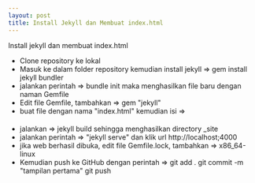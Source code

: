```yaml
---
layout: post
title: Install Jekyll dan Membuat index.html
---
```


Install jekyll dan membuat index.html


- Clone repository ke lokal
- Masuk ke dalam folder repository kemudian install jekyll => gem install jekyll bundler
- jalankan perintah => bundle init 
maka menghasilkan file baru dengan naman Gemfile
- Edit file Gemfile, tambahkan => gem "jekyll"
- buat file dengan nama "index.html" kemudian isi => 
#### <!DOCTYPE html>
####                <html lang="en">
####                <head>
####                    <meta charset="UTF-8">
####                    <meta name="viewport" content="width=device-width, initial-scale=1.0">
####                    <title>Document</title>
####                </head>
####                <body>
####                    
####                </body>
####                </html>
- jalankan => jekyll build
sehingga menghasilkan directory _site
- jalankan perintah => "jekyll serve" dan klik url http://localhost;4000
- jika web berhasil dibuka, edit file Gemfile.lock, tambahkan => x86_64-linux
- Kemudian push ke GitHub dengan perintah => git add .
   git commit -m "tampilan pertama"
   git push